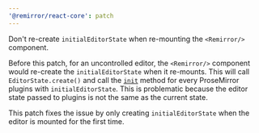 ```yaml
---
'@remirror/react-core': patch
---
```


Don't re-create `initialEditorState` when re-mounting the `<Remirror/>` component.

Before this patch, for an uncontrolled editor, the `<Remirror/>` component would re-create the `initialEditorState` when it re-mounts. This will call `EditorState.create()` and call the [`init`](https://prosemirror.net/docs/ref/#state.StateField.init) method for every ProseMirror plugins with `initialEditorState`. This is problematic because the editor state passed to plugins is not the same as the current state.

This patch fixes the issue by only creating `initialEditorState` when the editor is mounted for the first time.
